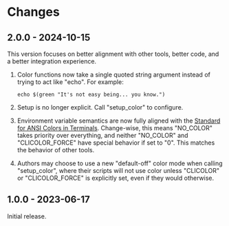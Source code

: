# Changes

## 2.0.0 - 2024-10-15

This version focuses on better alignment with other tools, better code, and a better integration experience.

1.  Color functions now take a single quoted string argument instead of trying to act like "echo". For example:

    ```shell
    echo $(green "It's not easy being... you know.")
    ```

2.  Setup is no longer explicit. Call "setup_color" to configure.

3.  Environment variable semantics are now fully aligned with the [Standard for ANSI Colors in Terminals](http://bixense.com/clicolors/). Change-wise, this means "NO_COLOR" takes priority over everything, and neither "NO_COLOR" and "CLICOLOR_FORCE" have special behavior if set to "0". This matches the behavior of other tools.

4.  Authors may choose to use a new "default-off" color mode when calling "setup_color", where their scripts will not use color unless "CLICOLOR" or "CLICOLOR_FORCE" is explicitly set, even if they would otherwise.

## 1.0.0 - 2023-06-17

Initial release.
